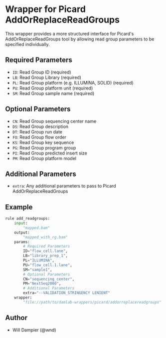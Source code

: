 # Wrapper for Picard AddOrReplaceReadGroups

This wrapper provides a more structured interface for Picard's AddOrReplaceReadGroups tool by allowing read group parameters to be specified individually.

## Required Parameters

* `ID`: Read Group ID (required)
* `LB`: Read Group Library (required)
* `PL`: Read Group platform (e.g. ILLUMINA, SOLID) (required)
* `PU`: Read Group platform unit (required)
* `SM`: Read Group sample name (required)

## Optional Parameters

* `CN`: Read Group sequencing center name
* `DS`: Read Group description
* `DT`: Read Group run date
* `FO`: Read Group flow order
* `KS`: Read Group key sequence
* `PG`: Read Group program group
* `PI`: Read Group predicted insert size
* `PM`: Read Group platform model

## Additional Parameters

* `extra`: Any additional parameters to pass to Picard AddOrReplaceReadGroups

## Example

```python
rule add_readgroups:
    input:
        "mapped.bam"
    output:
        "mapped_with_rg.bam"
    params:
        # Required Parameters
        ID="flow_cell.lane",
        LB="library_prep_1",
        PL="ILLUMINA",
        PU="flow_cell.1.lane",
        SM="sample1",
        # Optional Parameters
        CN="sequencing_center",
        PM="NextSeq2000",
        # Additional Parameters
        extra="--VALIDATION_STRINGENCY LENIENT"
    wrapper:
        "file://path/to/damlab-wrappers/picard/addorreplacereadgroups"
```

## Author
* Will Dampier (@wnd) 